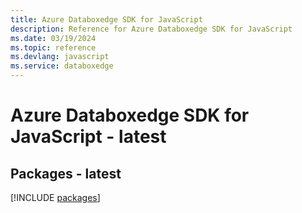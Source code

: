 ```yaml
---
title: Azure Databoxedge SDK for JavaScript
description: Reference for Azure Databoxedge SDK for JavaScript
ms.date: 03/19/2024
ms.topic: reference
ms.devlang: javascript
ms.service: databoxedge
---
```

# Azure Databoxedge SDK for JavaScript - latest
## Packages - latest
[!INCLUDE [packages](databoxedge-index.md)]